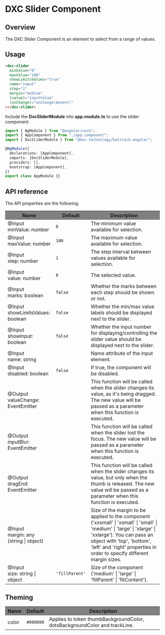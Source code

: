 # DXC Slider Component

## Overview

The DXC Slider Component is an element to select from a range of values.

## Usage

```html
<dxc-slider
  minValue="0"
  maxValue="100"
  showLimitsValues="true"
  name="input"
  step="1"
  margin="medium"
  [value]="inputValue"
  (onChange)="onChange($event)"
></dxc-slider>
```

Include the **DxcSliderModule** into **app.module.ts** to use the slider component:

```ts
import { NgModule } from "@angular/core";
import { AppComponent } from "./app.component";
import { DxcSliderModule } from "@dxc-technology/halstack-angular";

@NgModule({
  declarations: [AppComponent],
  imports: [DxcSliderModule],
  providers: [],
  bootstrap: [AppComponent],
})
export class AppModule {}
```

## API reference

The API properties are the following:

<table>
    <tr style="background-color: grey">
        <th>Name</th>
        <th>Default</th>
        <th>Description</th>
    </tr>
    <tr>
        <td>@Input<br>minValue: number</td>
        <td><code>0</code></td>
        <td>The minimum value available for selection.</td>
    </tr>
    <tr>
        <td>@Input<br>maxValue: number</td>
        <td><code>100</code></td>
        <td>The maximum value available for selection.</td>
    </tr>
    <tr>
        <td>@Input<br>step: number</td>
        <td><code>1</code></td>
        <td>The step interval between values available for selection.</td>
    </tr>
    <tr>
        <td>@Input<br>value: number</td>
        <td><code>0</code></td>
        <td>The selected value.</td>
    </tr>
    <tr>
        <td>@Input<br>marks: boolean</td>
        <td><code>false</code></td>
        <td>Whether the marks between each step should be shown or not.</td>
    </tr>
    <tr>
        <td>@Input<br>showLimitsValues: boolean</td>
        <td><code>false</code></td>
        <td>
        Whether the min/max value labels should be displayed next to the
        slider.
        </td>
    </tr>
    <tr>
        <td>@Input<br>showInput: boolean</td>
        <td><code>false</code></td>
        <td>
        Whether the input number for displaying/controlling the slider value
        should be displayed next to the slider.
        </td>
    </tr>
    <tr>
        <td>@Input<br>name: string</td>
        <td></td>
        <td>Name attribute of the input element.</td>
    </tr>
    <tr>
        <td>@Input<br>disabled: boolean</td>
        <td><code>false</code></td>
        <td>If true, the component will be disabled.</td>
    </tr>
    <tr>
        <td>@Output<br>valueChange: EventEmitter</td>
        <td></td>
        <td>
        This function will be called when the slider changes its value, as
        it's being dragged. The new value will be passed as a parameter when
        this function is executed.
        </td>
    </tr>
    <tr>
        <td>@Output<br>inputBlur: EventEmitter</td>
        <td></td>
        <td>
            This function will be called when the slider lost the focus. The new value will be passed as a parameter when
            this function is executed.
        </td>
        </tr>
    <tr>
        <td>@Output<br>dragEnd: EventEmitter</td>
        <td></td>
        <td>
        This function will be called when the slider changes its value, but
        only when the thumb is released. The new value will be passed as a
        parameter when this function is executed.
        </td>
    </tr>
    <tr>
        <td>@Input<br>margin: any (string | object)</td>
        <td></td>
        <td>
        Size of the margin to be applied to the component ('xxsmall' |
        'xsmall' | 'small' | 'medium' | 'large' | 'xlarge' | 'xxlarge'). You
        can pass an object with 'top', 'bottom', 'left' and 'right' properties
        in order to specify different margin sizes.
        </td>
    </tr>
    <tr>
        <td>@Input<br>size: string | object</td>
        <td><code>'fillParent'</code></td>
        <td>
        Size of the component ('medium' | 'large' | 'fillParent' |
        'fitContent').
        </td>
    </tr>
</table>

## Theming

<table>
    <tr style="background-color: grey">
        <th>Name</th>
        <th>Default</th>
        <th>Description</th>
    </tr>
    <tr>
        <td>color</td>
        <td><code>#000000</code></td>
        <td>Applies to token thumbBackgroundColor, dotsBackgroundColor and trackLine.</td>
    </tr>
</table>
